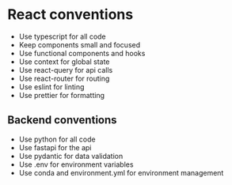 # React conventions

- Use typescript for all code
- Keep components small and focused
- Use functional components and hooks
- Use context for global state
- Use react-query for api calls
- Use react-router for routing
- Use eslint for linting
- Use prettier for formatting

## Backend conventions

- Use python for all code
- Use fastapi for the api
- Use pydantic for data validation
- Use .env for environment variables
- Use conda and environment.yml for environment management
